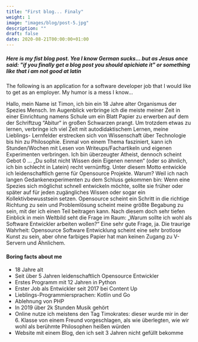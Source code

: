 ```yaml
---
title: "First blog... Finaly"
weight: 1
image: "images/blog/post-5.jpg"
description: ""
draft: false
date: 2020-08-21T00:00:00+01:00
---
```


##### Here is my fist blog post. Yea I know German sucks... but as Jesus once said: "if you finally get a blog post you should apichiate it" or something like that i am not good at latin

The following is an application for a software developer job that I would like to get as an employer. My humor is a mess I know...

Hallo, mein Name ist Timon, ich bin ein 18 Jahre alter Organismus der Spezies Mensch.
Im Augenblick verbringe ich die meiste meiner Zeit in einer Einrichtung namens Schule um ein Blatt Papier zu erwerben auf dem der Schriftzug “Abitur“ in großen Schwarzen prangt.
Um trotzdem etwas zu lernen, verbringe ich viel Zeit mit autodidaktischem Lernen, meine Lieblings- Lernfelder erstrecken sich von Wissenschaft über Technologie bis hin zu Philosophie.
Einmal von einem Thema fasziniert, kann ich Stunden/Wochen mit Lesen von Writeups/Fachartikeln und eigenen Experimenten verbringen. Ich bin überzeugter Atheist, dennoch scheint Gebot 0 … „Du sollst nicht Wissen dein Eigenen nennen“ (oder so ähnlich, ich bin schlecht in Latein) recht vernünftig. Unter diesem Motto entwickle ich leidenschaftlich gerne für Opensource Projekte.
Warum? Weil ich nach langen Gedankenexperimenten zu dem Schluss gekommen bin: Wenn eine Spezies sich möglichst schnell entwickeln möchte, sollte sie früher oder später auf für jeden zugängliches Wissen oder sogar ein Kollektivbewusstsein setzen. Opensource scheint ein Schritt in die richtige Richtung zu sein und Problemlösung scheint meine größte Begabung zu sein, mit der ich einen Teil beitragen kann.
Nach diesem doch sehr tiefen Einblick in mein Weltbild seht die Frage im Raum: „Warum sollte ich wohl als Software Entwickler arbeiten wollen?“ Eine sehr gute Frage, ja.
Die traurige Wahrheit: Opensource Software Entwicklung scheint eine sehr brotlose Kunst zu sein, aber ohne farbiges Papier hat man keinen Zugang zu V-Servern und Ähnlichem.

#### Boring facts about me

- 18 Jahre alt
- Seit über 5 Jahren leidenschaftlich Opensource Entwickler
- Erstes Programm mit 12 Jahren in Python
- Erster Job als Entwickler seit 2017 bei Content Up
- Lieblings-Programmiersprachen: Kotlin und Go
- Ablehnung von PHP
- In 2019 über 2k Stunden Musik gehört
- Online nutze ich meistens den Tag Timokrates: dieser wurde mir in der 6. Klasse von einem Freund vorgeschlagen, als wie überlegten, wie wir wohl als berühmte Philosophen heißen würden
- Website mit einem Blog, den ich seit 3 Jahren nicht gefüllt bekomme
